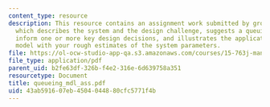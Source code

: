 ```yaml
---
content_type: resource
description: This resource contains an assignment work submitted by group of students
  which describes the system and the design challenge, suggests a queuing models to
  inform one or more key design decisions, and illustrates the application of the
  model with your rough estimates of the system parameters.
file: https://ol-ocw-studio-app-qa.s3.amazonaws.com/courses/15-763j-manufacturing-system-and-supply-chain-design-spring-2005/43ab591607eb4504044880cfc5771f4b_queueing_mdl_ass.pdf
file_type: application/pdf
parent_uid: b2fe63df-326b-f4e2-316e-6d639758a351
resourcetype: Document
title: queueing_mdl_ass.pdf
uid: 43ab5916-07eb-4504-0448-80cfc5771f4b
---
```

